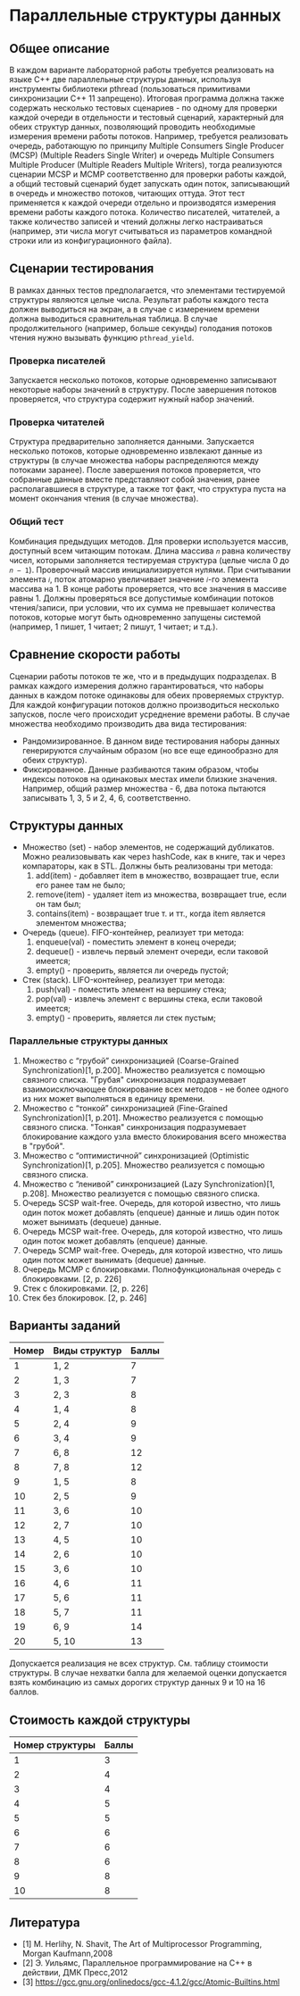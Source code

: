 # Параллельные структуры данных
## Общее описание
В каждом варианте лабораторной работы требуется реализовать на языке C++ две параллельные структуры данных, используя 
инструменты библиотеки pthread (пользоваться примитивами синхронизации С++ 11 запрещено). Итоговая программа должна 
также содержать несколько тестовых сценариев - по одному для проверки каждой очереди в отдельности и тестовый сценарий, 
характерный для обеих структур данных, позволяющий проводить необходимые измерения времени работы потоков. Например, 
требуется реализовать очередь, работающую по принципу Multiple Consumers Single Producer (MCSP) (Multiple Readers Single 
Writer) и очередь Multiple Consumers Multiple Producer (Multiple Readers Multiple Writers), тогда реализуются сценарии 
MCSP и MCMP соответственно для проверки работы каждой, а общий тестовый сценарий будет запускать один поток, 
записывающий в очередь и множество потоков, читающих оттуда. Этот тест применяется к каждой очереди отдельно и 
производятся измерения времени работы каждого потока. Количество писателей, читателей, а также количество записей и 
чтений должны легко настраиваться (например, эти числа могут считываться из параметров командной строки или из 
конфигурационного файла).

## Сценарии тестирования

В рамках данных тестов предполагается, что элементами тестируемой структуры являются целые числа. Результат работы 
каждого теста должен выводиться на экран, а в случае с измерением времени должна выводиться сравнительная таблица. В 
случае продолжительного (например, больше секунды) голодания потоков чтения нужно вызывать функцию `pthread_yield`.
### Проверка писателей
Запускается несколько потоков, которые одновременно записывают некоторые наборы значений в структуру. После завершения 
потоков проверяется, что структура содержит нужный набор значений.
### Проверка читателей
Структура предварительно заполняется данными. Запускается несколько потоков, которые одновременно извлекают данные из 
структуры (в случае множества наборы распределяются между потоками заранее). После завершения потоков проверяется, что 
собранные данные вместе представляют собой значения, ранее располагавшиеся в структуре, а также тот факт, что структура
пуста на момент окончания чтения (в случае множества).
### Общий тест
Комбинация предыдущих методов. Для проверки используется массив, доступный всем читающим потокам. Длина массива `𝑛`
равна количеству чисел, которыми заполняется тестируемая структура (целые числа 0 до `𝑛 − 1`). Проверочный массив 
инициализируется нулями. При считывании элемента `𝑖`, поток атомарно увеличивает значение `𝑖`-го элемента массива на 1. 
В конце работы проверяется, что все значения в массиве равны 1. Должны проверяться все допустимые комбинации потоков 
чтения/записи, при условии, что их сумма не превышает количества потоков, которые могут быть одновременно запущены 
системой (например, 1 пишет, 1 читает; 2 пишут, 1 читает; и т.д.).

## Сравнение скорости работы
Сценарии работы потоков те же, что и в предыдущих подразделах. В рамках каждого измерения должно гарантироваться, что 
наборы данных в каждом потоке одинаковы для обеих проверяемых структур. Для каждой конфигурации потоков должно 
производиться несколько запусков, после чего происходит усреднение времени работы. В случае множества необходимо 
производить два вида тестирования:
- Рандомизированное. В данном виде тестирования наборы данных генерируются случайным образом (но все еще единообразно 
для обеих структур).
- Фиксированное. Данные разбиваются таким образом, чтобы индексы потоков на одинаковых местах имели близкие значения. 
Например, общий размер множества - 6, два потока пытаются записывать 1, 3, 5 и 2, 4, 6, соответственно.

## Структуры данных

- Множество (set) - набор элементов, не содержащий дубликатов. Можно реализовывать как через hashCode, как в книге, так и 
через компараторы, как в STL. Должны быть реализованы три метода:
  1. add(item) - добавляет item в множество, возвращает true, если его ранее там не было;
  2. remove(item) - удаляет item из множества, возвращает true, если он там был;
  3. contains(item) - возвращает true т. и тт., когда item является элементом множества;
- Очередь (queue). FIFO-контейнер, реализует три метода:
  1. enqueue(val) - поместить элемент в конец очереди;
  2. dequeue() - извлечь первый элемент очереди, если таковой имеется;
  3. empty() - проверить, является ли очередь пустой;
- Стек (stack). LIFO-контейнер, реализует три метода:
  1. push(val) - поместить элемент на вершину стека;
  2. pop(val) - извлечь элемент с вершины стека, если таковой имеется;
  3. empty() - проверить, является ли стек пустым;

### Параллельные структуры данных
1. Множество с “грубой” синхронизацией (Coarse-Grained Synchronization)[1, p.200]. Множество реализуется с помощью 
связного списка. "Грубая" синхронизация подразумевает взаимоисключающее блокирование всех методов - не более одного из 
них может выполняться в единицу времени.
2. Множество с “тонкой” синхронизацией (Fine-Grained Synchronization)[1, p.201]. Множество реализуется с помощью 
связного списка. "Тонкая" синхронизация подразумевает блокирование каждого узла вместо блокирования всего множества 
в "грубой".
3. Множество с “оптимистичной” синхронизацией (Optimistic Synchronization)[1, p.205]. Множество реализуется с помощью 
связного списка.
4. Множество с “ленивой” синхронизацией (Lazy Synchronization)[1, p.208]. Множество реализуется с помощью связного 
списка.
5. Очередь SCSP wait-free. Очередь, для которой известно, что лишь один поток может добавлять (enqueue) данные и лишь 
один поток может вынимать (dequeue) данные.
6. Очередь MCSP wait-free. Очередь, для которой известно, что лишь один поток может добавлять (enqueue) данные.
7. Очередь SCMP wait-free. Очередь, для которой известно, что лишь один поток может вынимать (dequeue) данные.
8. Очередь MCMP с блокировками. Полнофункциональная очередь с блокировками. [2, p. 226]
9. Стек с блокировками. [2, p. 226]
10. Стек без блокировок. [2, p. 246]

## Варианты заданий

 Номер | Виды структур | Баллы |
|:------|:--------------|:------|
| 1     | 1, 2          | 7     |
| 2     | 1, 3          | 7     |
| 3     | 2, 3          | 8     |
| 4     | 1, 4          | 8     |
| 5     | 2, 4          | 9     |
| 6     | 3, 4          | 9     |
| 7     | 6, 8          | 12    |
| 8     | 7, 8          | 12    |
| 9     | 1, 5          | 8     |
| 10    | 2, 5          | 9     |
| 11    | 3, 6          | 10    |
| 12    | 2, 7          | 10    |
| 13    | 4, 5          | 10    |
| 14    | 2, 6          | 10    |
| 15    | 3, 6          | 10    |
| 16    | 4, 6          | 11    |
| 17    | 5, 6          | 11    |
| 18    | 5, 7          | 11    |
| 19    | 6, 9          | 14    |
| 20    | 5, 10         | 13    |

Допускается реализация не всех структур. См. таблицу стоимости структуры. В случае нехватки балла для желаемой оценки
допускается взять комбинацию из самых дорогих структур данных 9 и 10 на 16 баллов.

## Стоимость каждой структуры

 Номер структуры | Баллы |
|:----------------|:------|
| 1               | 3     |
| 2               | 4     |
| 3               | 4     |
| 4               | 5     |
| 5               | 5     |
| 6               | 6     |
| 7               | 6     |
| 8               | 6     |
| 9               | 8     |
| 10              | 8     |

## Литература

- [1] M. Herlihy, N. Shavit, The Art of Multiprocessor Programming, Morgan Kaufmann,2008
- [2] Э. Уильямс, Параллельное программирование на С++ в действии, ДМК Пресс,2012
- [3] https://gcc.gnu.org/onlinedocs/gcc-4.1.2/gcc/Atomic-Builtins.html
